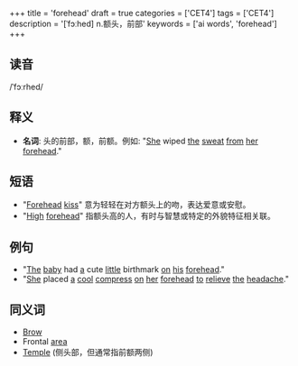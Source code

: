 +++
title = 'forehead'
draft = true
categories = ['CET4']
tags = ['CET4']
description = '[ˈfɔːhed] n.额头，前部'
keywords = ['ai words', 'forehead']
+++

## 读音
/ˈfɔːrhed/

## 释义
- **名词**: 头的前部，额，前额。例如: "[She](/post/she/) wiped [the](/post/the/) [sweat](/post/sweat/) [from](/post/from/) [her](/post/her/) [forehead](/post/forehead/)."

## 短语
- "[Forehead](/post/forehead/) [kiss](/post/kiss/)" 意为轻轻在对方额头上的吻，表达爱意或安慰。
- "[High](/post/high/) [forehead](/post/forehead/)" 指额头高的人，有时与智慧或特定的外貌特征相关联。

## 例句
- "[The](/post/the/) [baby](/post/baby/) had [a](/post/a/) cute [little](/post/little/) birthmark [on](/post/on/) [his](/post/his/) [forehead](/post/forehead/)."
- "[She](/post/she/) placed [a](/post/a/) [cool](/post/cool/) [compress](/post/compress/) [on](/post/on/) [her](/post/her/) [forehead](/post/forehead/) [to](/post/to/) [relieve](/post/relieve/) [the](/post/the/) [headache](/post/headache/)."

## 同义词
- [Brow](/post/brow/)
- Frontal [area](/post/area/)
- [Temple](/post/temple/) (侧头部，但通常指前额两侧)
